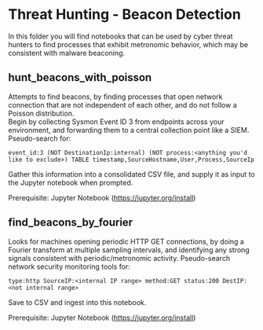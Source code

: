 # Threat Hunting - Beacon Detection
In this folder you will find  notebooks that can be used by cyber threat hunters to find processes that exhibit metronomic behavior, which may be consistent with malware beaconing.

## hunt_beacons_with_poisson
Attempts to find beacons, by finding processes that open network connection that are not independent of each other, and do not follow a Poisson distribution.  
Begin by collecting Sysmon Event ID 3 from endpoints across your environment, and forwarding them to a central collection point like a SIEM. Pseudo-search for:

  `event_id:3 (NOT DestinationIp:internal) (NOT process:<anything you'd like to exclude>) TABLE timestamp,SourceHostname,User,Process,SourceIp`

Gather this information into a consolidated CSV file, and supply it as input to the Jupyter notebook when prompted. 

Prerequisite: Jupyter Notebook (https://jupyter.org/install)

## find_beacons_by_fourier
Looks for machines opening periodic HTTP GET connections, by doing a Fourier transform at multiple sampling intervals, and identifying any strong signals consistent with periodic/metronomic activity.  Pseudo-search network security monitoring tools for:
  
  `type:http SourceIP:<internal IP range> method:GET status:200 DestIP:<not internal range>`

Save to CSV and ingest into this notebook.  

Prerequisite: Jupyter Notebook (https://jupyter.org/install)
